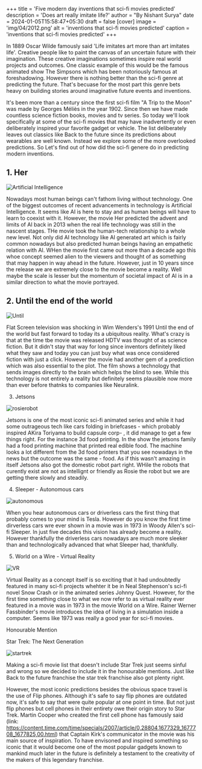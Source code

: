 +++
title = 'Five modern day inventions that sci-fi movies predicted' 
description = 'Does art really imitate life?' 
author = "By Nishant Surya"
date = 2024-01-05T15:58:47+05:30
draft = false
[cover]
    image = 'img/04/2012.png'
    alt = 'inventions that sci-fi movies predicted'
    caption = 'inventions that sci-fi movies predicted'
+++


In 1889 Oscar Wilde famously said 'Life imitates art more than art imitates life'. Creative people like to paint the canvas of an uncertain future with their imagination. These creative imaginations sometimes inspire real world projects and outcomes. One classic example of this would be the famous animated show The Simpsons which has been notoriously famous at foreshadowing. However there is nothing better than the sci-fi genre at predicting the future. That's becuase for the most part this genre bets heavy on building stories around imaginative future events and inventions. 


It's been more than a century since the first sci-fi film "A Trip to the Moon" was made by Georges Méliès in the year 1902.  Since then we have made countless science fiction books, movies and tv series. So today we'll look specifically at some of the sci-fi movies that may have inadvertently or even deliberately inspired your favorite gadget or vehicle. The list deliberately leaves out classics like Back to the future since its predictions about wearables are well known. Instead we explore some of the more overlooked predictions. So Let's find out of how did the sci-fi genere do in predicting modern inventions. 

<!-- 
In 1889 Oscar Wilde famously said 'Life imitates art more than art imitates life'. Creative people like to paint the canvas of an uncertain future with their imagination and sometimes scientists and engineers use these creations as inspiration for real world outcomes. 
In the year 1889 Oscar WIlde famously said 'Life imitates art more than art imitates life' which basically meant that realy life imitates the expressions of the art. Future is uncertain but artists, painters, writers and filmakers show an image of the future that they wish or sometimes fear could come true. While the Simpsons have been notoriously famous at predicting the future, other shows and movies have done it as well. This is true in the sci-fi genre more than anyplace else.  -->

<!-- Now that more than 100 years have passed since Georges Méliès made the first sci-fi film "A trip to the moon" in 1902, it's time to see how many modern day inventions were foreshadowed by the countless sci-fi movies that came out since then. So here is our list of some of the most mind boggling modern inventions that a sci-fi movie predicted beforehand or maybe even inspired:


More than 100 years have passed since Georges Méliès made the first sci-fi film "A trip to the moon" in 1902, and since then we have had plenty of sci-fi movies, animated shows and series. So now it's time to see how many modern day inventions were foreshadowed by the countless sci-fi movies that came out since then.  -->

## 1. Her

![Artificial Intelligence](/img/04/her.png "Her predicted AI")  

Nowadays most human beings can't fathom living without technology. One of the biggest outcomes of recent advancements in technology is Artificial Intelligence. It seems like AI is here to stay and as human beings will have to learn to coexist with it. However, the movie Her predicted the advent and limits of AI back in 2013 when the real life technology was still in the nascent stages. THe movie took the human-tech relationship to a whole new level. Not only did AI technology like AI generated art which is fairly common nowadays but also predicted human beings having an empathetic relation with AI. WHen the movie first came out more than a decade ago this whoe concept seemed alien to the viewers and thought of as something that may happen in way ahead in the future. However, just in 10 years since the release we are extremely close to the movie become a reality. Well maybe the scale is lesser but the momentum of societal impact of AI is in a similar direction to what the movie portrayed. 

<!-- 
Technology has become an integral part of human lives infact people spend more time with their phones than with their family so there is already a sort of realtionship there. However, the movie Her took this relationship to a whole new level by introducing the conecpt of human like relationship with machines. THe movie showed various aspects of AI like AI-generated art and AI having human like conversations. This concept was entirely alien in 2013 when the movie released. It was always thought of as a dystopian reality which would happen some time in the future maybe in a 100 years. However, just in 10 years since the release, everything we saw in the movie is coming to reality.  Well maybe the scale is lesser the effect of AI tech revolution on socity today is similar to what the movie portrayed. -->

<!-- even if plenty of them are still years away from being realized. -->

## 2. Until the end of the world

![Until](/img/04/hdtv.png "HDTV")  

Flat Screen television was shocking in Wim Wenders's 1991 Until the end of the world but fast forward to today its a ubiquitous reality. What's crazy is that at the time tbe movie was released HDTV was thought of as science fiction. But it didn't stay that way for long since inventors definitely liked what they saw and today you can just buy what was once considered fiction with just a click. However the movie had another gem of a prediction which was also essential to the plot. The film shows a technology that sends images directly to the brain which helps the blind to see. While this technology is not entirely a reality but definitely seems plausible now more than ever before thatnks to companies like Neuralink. 

<!-- Directed by Wim Wenders turned numerous heads with its idea of flat screen television when it released in 1991. It's crazy to think high definition flat screen televisions replacing CRT televisions was considered science fiction, but audiences and inventors clearly liked what they saw. ANother crazy prediction that the movie made and one which is not yet a reality but seems plausible now more than ever thanks to companies like neuralink is the use of a device that sends images directly to the brain allowing the blind to see. This technology which is essential to the plot of the film is similar to a brain-computer interface - different versions of which are under rapid development currently. Soon with this technology people suffereing from loss of eyesight or missing body parts could regain mobility which is what the protagonist in the film was trying to do. -->


3. Jetsons

![rosierobot](/img/04/jetsons.png "3d food")  

Jetsons is one of the most iconic sci-fi animated series and while it had some outrageous tech like cars folding in briefcases - which probably inspired AKira Toriyama to build capsule corp- , it did manage to get a few things right. For the instance 3d food printing. In the show the jetsons family had a food printing machine that printed real edible food. The machine looks a lot different from the 3d food printers that you see nowadays in the news but the outcome was the same - food. As if this wasn't amazing in itself Jetsons also got the domestic robot part right. WHile the robots that curently exist are not as intellignt or friendly as Rosie the robot but we are getting there slowly and steadily.

4. Sleeper - Autonomous cars

![autonomous](/img/04/selfdrivingcars.png "sleeper")  

When you hear autonomous cars or driverless cars the first thing that probably comes to your mind is Tesla. However do you know the first time dirverless cars wre ever shown in a movie was in 1973 in Woody Allen's sci-fi Sleeper. In just five decades this vision has already become a reality. However thankfully the driverless cars nowadays are much more sleeker than and technologically advanced that what Sleeper had, thankfully.

5. World on a Wire - Virtual Reality

![VR](/img/04/virtualreality.png "virtual reality")  

Virtual Reality as a concept itself is so exciting that it had undoubtedly featured in many sci-fi projects whehter it be in Neal Stephenson's sci-fi novel Snow Crash or in the animated series Johnny Quest. However, for the first time something close to what we now refer to as virtual reality ever featured in a movie was in 1973 in the movie World on a Wire. Rainer Werner Fassbinder's movie introduces the idea of living in a simulation inside a computer. Seems like 1973 was really a good year for sci-fi movies.


Honourable Mention

Star Trek: The Next Generation

![startrek](/img/04/startrekking.png "flipphone")  

Making a sci-fi movie list that doesn't include Star Trek just seems sinful and wrong so we decided to include it in the honourable mentions. Just like Back to the future franchise the star trek franchise also got plenty right.

However, the most iconic predictions besides the obvious space travel is the use of Flip phones. Although it's safe to say flip phones are outdated now, it's safe to say that were quite popular at one point in time. But not just flip phones but cell phones in their entirety owe their origin story to Star Trek. Martin Cooper who created the first cell phone has famously said (link: https://content.time.com/time/specials/2007/article/0,28804,1677329_1677708_1677825,00.html) that Captain Kirk's communicator in the movie was his main source of inspiration. To have envisoned and inspired something so iconic that it would become one of the most popular gadgets known to mankind much later in the future is definitely a testament to the creativity of the makers of this legendary franchise.

<!-- 
 were ubiquitous at one point however now they have completely evolved into smartphones but did you know that they were first seen in the classic science fiction television series Star Trek : The Next generation. Well this should not come as a surpise considering how many future inventions the start trek franchise has predicted. Even though the flip phones in the movie are not exactly similar to the conventional smart watches they serve the same purpose. To have envisoned someting that would become a reality much later in the future is surely a testament to the creativity of the makers of this legendary franchise -->